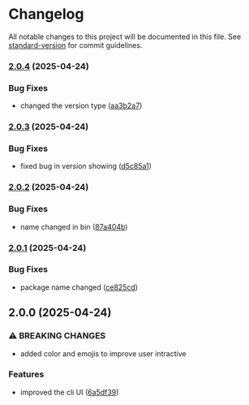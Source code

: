# Changelog

All notable changes to this project will be documented in this file. See [standard-version](https://github.com/conventional-changelog/standard-version) for commit guidelines.

### [2.0.4](https://github.com/prabeenragupathi/quick-express-gen/compare/v2.0.3...v2.0.4) (2025-04-24)


### Bug Fixes

* changed the version type ([aa3b2a7](https://github.com/prabeenragupathi/quick-express-gen/commit/aa3b2a71f7d438c1c64e44060aa0805f0b6d60a0))

### [2.0.3](https://github.com/prabeenragupathi/quick-express-gen/compare/v2.0.2...v2.0.3) (2025-04-24)


### Bug Fixes

* fixed bug in version showing ([d5c85a1](https://github.com/prabeenragupathi/quick-express-gen/commit/d5c85a13d5ccd05ab26acb31c30a370bc0e79a40))

### [2.0.2](https://github.com/prabeenragupathi/quick-express-gen/compare/v2.0.1...v2.0.2) (2025-04-24)


### Bug Fixes

* name changed in bin ([87a404b](https://github.com/prabeenragupathi/quick-express-gen/commit/87a404b6e3092f1da64980c4dadf61722ffe1990))

### [2.0.1](https://github.com/prabeenragupathi/ignite-express/compare/v2.0.0...v2.0.1) (2025-04-24)


### Bug Fixes

* package name changed ([ce825cd](https://github.com/prabeenragupathi/ignite-express/commit/ce825cd3ccaec9dddd5b96a4aba6161f32f05cbc))

## 2.0.0 (2025-04-24)


### ⚠ BREAKING CHANGES

* added color and emojis to improve user intractive

### Features

* improved the cli UI ([6a5df39](https://github.com/prabeenragupathi/ignite-express/commit/6a5df39938873a5110df87dff2d6b7dc06498bd5))
